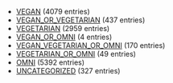 - [VEGAN](category-lists/vegan) (4079 entries)
- [VEGAN_OR_VEGETARIAN](category-lists/vegan-or-vegetarian) (437 entries)
- [VEGETARIAN](category-lists/vegetarian) (2959 entries)
- [VEGAN_OR_OMNI](category-lists/vegan-or-omni) (4 entries)
- [VEGAN_VEGETARIAN_OR_OMNI](category-lists/vegan-vegetarian-or-omni) (170 entries)
- [VEGETARIAN_OR_OMNI](category-lists/vegetarian-or-omni) (49 entries)
- [OMNI](category-lists/omni) (5392 entries)
- [UNCATEGORIZED](category-lists/uncategorized) (327 entries)
